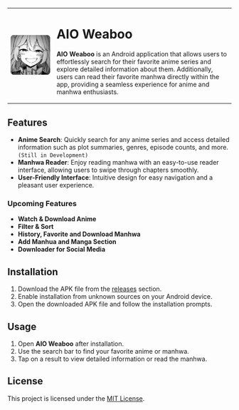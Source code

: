 <table>
<tr>
<td><img src="assets/icon.png" alt="App Logo" style="width: 600px;"/></td>
<td>

# AIO Weaboo

**AIO Weaboo** is an Android application that allows users to effortlessly search for their favorite anime series and explore detailed information about them. Additionally, users can read their favorite manhwa directly within the app, providing a seamless experience for anime and manhwa enthusiasts.

</td>
</tr>
</table>

## Features

- **Anime Search**: Quickly search for any anime series and access detailed information such as plot summaries, genres, episode counts, and more. `(Still in Development)`
- **Manhwa Reader**: Enjoy reading manhwa with an easy-to-use reader interface, allowing users to swipe through chapters smoothly.
- **User-Friendly Interface**: Intuitive design for easy navigation and a pleasant user experience.
### Upcoming Features
- **Watch & Download Anime**
- **Filter & Sort**
- **History, Favorite and Download Manhwa**
- **Add Manhua and Manga Section**
- **Downloader for Social Media**
## Installation

1. Download the APK file from the [releases](https://github.com/MasFana/MasFana-AIO-Weaboo/releases) section.
2. Enable installation from unknown sources on your Android device.
3. Open the downloaded APK file and follow the installation prompts.

## Usage

1. Open **AIO Weaboo** after installation.
2. Use the search bar to find your favorite anime or manhwa.
3. Tap on a result to view detailed information or read the manhwa.

## License

This project is licensed under the [MIT License](LICENSE).

